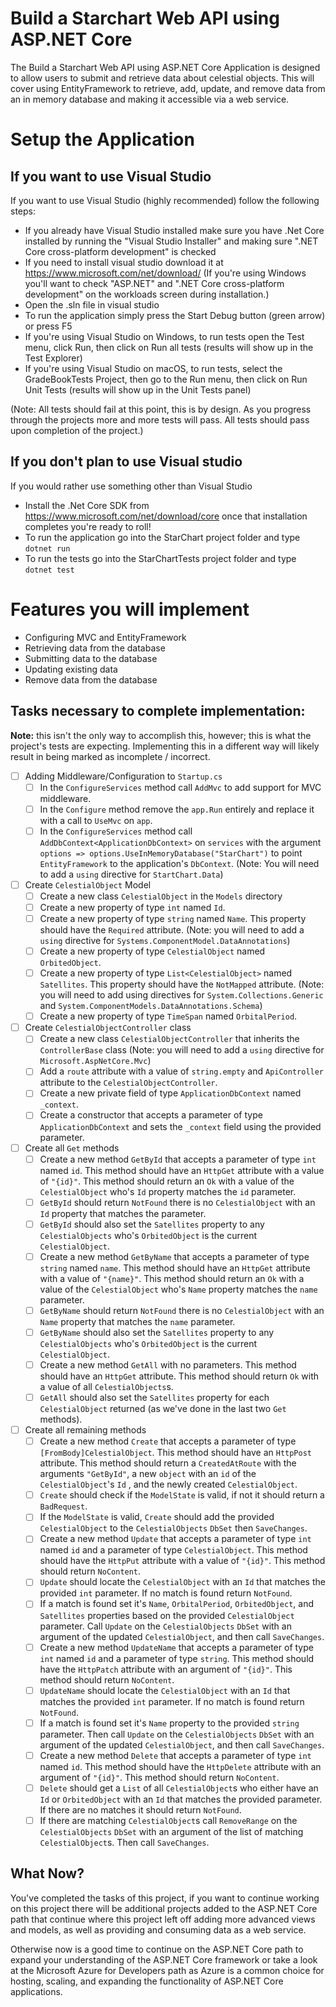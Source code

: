 # Build a Starchart Web API using ASP.NET Core

The Build a Starchart Web API using ASP.NET Core Application is designed to allow users to submit and retrieve data about celestial objects. This will cover using EntityFramework to retrieve, add, update, and remove data from an in memory database and making it accessible via a web service.

# Setup the Application

## If you want to use Visual Studio
If you want to use Visual Studio (highly recommended) follow the following steps:
-   If you already have Visual Studio installed make sure you have .Net Core installed by running the "Visual Studio Installer" and making sure ".NET Core cross-platform development" is checked
-   If you need to install visual studio download it at https://www.microsoft.com/net/download/ (If you're using Windows you'll want to check "ASP.NET" and ".NET Core cross-platform development" on the workloads screen during installation.)
-   Open the .sln file in visual studio
-   To run the application simply press the Start Debug button (green arrow) or press F5
-   If you're using Visual Studio on Windows, to run tests open the Test menu, click Run, then click on Run all tests (results will show up in the Test Explorer)
-   If you're using Visual Studio on macOS, to run tests, select the GradeBookTests Project, then go to the Run menu, then click on Run Unit Tests (results will show up in the Unit Tests panel)

(Note: All tests should fail at this point, this is by design. As you progress through the projects more and more tests will pass. All tests should pass upon completion of the project.)

## If you don't plan to use Visual studio
If you would rather use something other than Visual Studio
-   Install the .Net Core SDK from https://www.microsoft.com/net/download/core once that installation completes you're ready to roll!
-   To run the application go into the StarChart project folder and type `dotnet run`
-   To run the tests go into the StarChartTests project folder and type `dotnet test`

# Features you will implement

- Configuring MVC and EntityFramework
- Retrieving data from the database
- Submitting data to the database
- Updating existing data
- Remove data from the database

## Tasks necessary to complete implementation:

__Note:__ this isn't the only way to accomplish this, however; this is what the project's tests are expecting. Implementing this in a different way will likely result in being marked as incomplete / incorrect.

- [ ] Adding Middleware/Configuration to `Startup.cs`
  - [ ] In the `ConfigureServices` method call `AddMvc` to add support for MVC middleware.
  - [ ] In the `Configure` method remove the `app.Run` entirely and replace it with a call to `UseMvc` on `app`.
  - [ ] In the `ConfigureServices` method call `AddDbContext<ApplicationDbContext>` on `services` with the argument `options => options.UseInMemoryDatabase("StarChart")` to point `EntityFramework` to the application's `DbContext`. (Note: You will need to add a `using` directive for `StartChart.Data`)
- [ ] Create `CelestialObject` Model
  - [ ] Create a new class `CelestialObject` in the `Models` directory
  - [ ] Create a new property of type `int` named `Id`.
  - [ ] Create a new property of type `string` named `Name`. This property should have the `Required` attribute. (Note: you will need to add a `using` directive for `Systems.ComponentModel.DataAnnotations`)
  - [ ] Create a new property of type `CelestialObject` named `OrbitedObject`.
  - [ ] Create a new property of type `List<CelestialObject>` named `Satellites`. This property should have the `NotMapped` attribute. (Note: you will need to add using directives for `System.Collections.Generic` and `System.ComponentModels.DataAnnotations.Schema`)
  - [ ] Create a new property of type `TimeSpan` named `OrbitalPeriod`.
- [ ] Create `CelestialObjectController` class
  - [ ] Create a new class `CelestialObjectController` that inherits the `ControllerBase` class (Note: you will need to add a `using` directive for `Microsoft.AspNetCore.Mvc`)
  - [ ] Add a `route` attribute with a value of `string.empty` and `ApiController` attribute to the `CelestialObjectController`.
  - [ ] Create a new private field of type `ApplicationDbContext` named `_context`.
  - [ ] Create a constructor that accepts a parameter of type `ApplicationDbContext` and sets the `_context` field using the provided parameter.
- [ ] Create all `Get` methods
  - [ ] Create a new method `GetById` that accepts a parameter of type `int` named `id`. This method should have an `HttpGet` attribute with a value of `"{id}"`. This method should return an `Ok` with a value of the `CelestialObject` who's `Id` property matches the `id` parameter.
  - [ ] `GetById` should return `NotFound` there is no `CelestialObject` with an `Id` property that matches the parameter.
  - [ ] `GetById` should also set the `Satellites` property to any `CelestialObjects` who's `OrbitedObject` is the current `CelestialObject`.
  - [ ] Create a new method `GetByName` that accepts a parameter of type `string` named `name`. This method should have an `HttpGet` attribute with a value of `"{name}"`. This method should return an `Ok` with a value of the `CelestialObject` who's `Name` property matches the `name` parameter.
  - [ ] `GetByName` should return `NotFound` there is no `CelestialObject` with an `Name` property that matches the `name` parameter.
  - [ ] `GetByName` should also set the `Satellites` property to any `CelestialObjects` who's `OrbitedObject` is the current `CelestialObject`.
  - [ ] Create a new method `GetAll` with no parameters. This method should have an `HttpGet` attribute. This method should return `Ok` with a value of all `CelestialObjects`s.
  - [ ] `GetAll` should also set the `Satellites` property for each `CelestialObject` returned (as we've done in the last two `Get` methods).
- [ ] Create all remaining methods
  - [ ] Create a new method `Create` that accepts a parameter of type `[FromBody]CelestialObject`. This method should have an `HttpPost` attribute. This method should return a `CreatedAtRoute` with the arguments `"GetById"`, a new `object` with an `id` of the `CelestialObject`'s `Id` , and the newly created `CelestialObject`.
  - [ ] `Create` should check if the `ModelState` is valid, if not it should return a `BadRequest`.
  - [ ] If the `ModelState` is valid, `Create` should add the provided `CelestialObject` to the `CelestialObjects` `DbSet` then `SaveChanges`.
  - [ ] Create a new method `Update` that accepts a parameter of type `int` named `id` and a parameter of type `CelestialObject`. This method should have the `HttpPut` attribute with a value of `"{id}"`. This method should return `NoContent`.
  - [ ] `Update` should locate the `CelestialObject` with an `Id` that matches the provided `int` parameter. If no match is found return `NotFound`.
  - [ ] If a match is found set it's `Name`, `OrbitalPeriod`, `OrbitedObject`, and `Satellites` properties based on the provided `CelestialObject` parameter. Call `Update` on the `CelestialObjects` `DbSet` with an argument of the updated `CelestialObject`, and then call `SaveChanges`.
  - [ ] Create a new method `UpdateName` that accepts a parameter of type `int` named `id` and a parameter of type `string`. This method should have the `HttpPatch` attribute with an argument of `"{id}"`. This method should return `NoContent`.
  - [ ] `UpdateName` should locate the `CelestialObject` with an `Id` that matches the provided `int` parameter. If no match is found return `NotFound`.
  - [ ] If a match is found set it's `Name` property to the provided `string` parameter. Then call `Update` on the `CelestialObjects` `DbSet` with an argument of the updated `CelestialObject`, and then call `SaveChanges`.
  - [ ] Create a new method `Delete` that accepts a parameter of type `int` named `id`. This method should have the `HttpDelete` attribute with an argument of `"{id}"`. This method should return `NoContent`.
  - [ ] `Delete` should get a `List` of all `CelestialObject`s who either have an `Id` or `OrbitedObject` with an `Id` that matches the provided parameter. If there are no matches it should return `NotFound`.
  - [ ] If there are matching `CelestialObject`s call `RemoveRange` on the `CelestialObjects` `DbSet` with an argument of the list of matching `CelestialObject`s. Then call `SaveChanges`.
	
## What Now?

You've completed the tasks of this project, if you want to continue working on this project there will be additional projects added to the ASP.NET Core path that continue where this project left off adding more advanced views and models, as well as providing and consuming data as a web service.

Otherwise now is a good time to continue on the ASP.NET Core path to expand your understanding of the ASP.NET Core framework or take a look at the Microsoft Azure for Developers path as Azure is a common choice for hosting, scaling, and expanding the functionality of ASP.NET Core applications.
